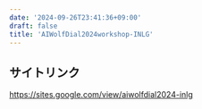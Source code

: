 ```yaml
---
date: '2024-09-26T23:41:36+09:00'
draft: false
title: 'AIWolfDial2024workshop-INLG'
---
```


## サイトリンク
https://sites.google.com/view/aiwolfdial2024-inlg